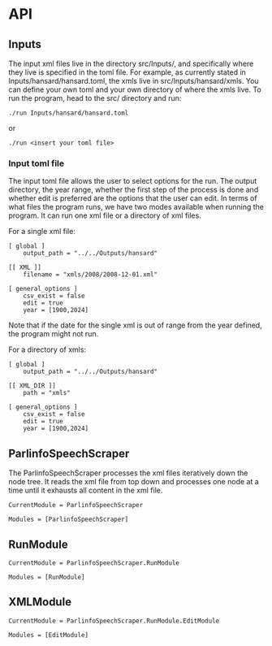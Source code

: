 # API

## Inputs
The input xml files live in the directory src/Inputs/, and specifically where they live is specified in the toml file. For example, as currently stated in Inputs/hansard/hansard.toml, the xmls live in src/Inputs/hansard/xmls. You can define your own toml and your own directory of where the xmls live. To run the program, head to the src/ directory and run:

```console 
./run Inputs/hansard/hansard.toml
```
or 

```console
./run <insert your toml file>
```

### Input toml file

The input toml file allows the user to select options for the run. The output directory, the year range, whether the first step of the process is done and whether edit is preferred are the options that the user can edit. In terms of what files the program runs, we have two modes available when running the program. It can run one xml file or a directory of xml files. 

For a single xml file:
```
[ global ]
    output_path = "../../Outputs/hansard"

[[ XML ]]
    filename = "xmls/2008/2008-12-01.xml"

[ general_options ]
    csv_exist = false
    edit = true
    year = [1900,2024]
```
Note that if the date for the single xml is out of range from the year defined, the program might not run.

For a directory of xmls:
```
[ global ]
    output_path = "../../Outputs/hansard"

[[ XML_DIR ]]
    path = "xmls"

[ general_options ]
    csv_exist = false
    edit = true
    year = [1900,2024]
```

## ParlinfoSpeechScraper

The ParlinfoSpeechScraper processes the xml files iteratively down the node tree. It reads the xml file from top down and processes one node at a time until it exhausts all content in the xml file. 

```@meta
CurrentModule = ParlinfoSpeechScraper
```

```@autodocs
Modules = [ParlinfoSpeechScraper]
```

## RunModule
```@meta
CurrentModule = ParlinfoSpeechScraper.RunModule
```

```@autodocs
Modules = [RunModule]
```

## XMLModule

```@meta
CurrentModule = ParlinfoSpeechScraper.RunModule.EditModule
```

```@autodocs
Modules = [EditModule]
```




